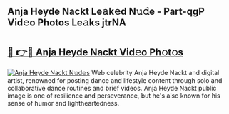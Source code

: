 ## Anja Heyde Nackt Le𝚊k𝚎d N𝚞𝚍e - Part-qgP Vid𝚎o Photos Le𝚊ks jtrNA

# <h2><a href="http://fb9vkj.evod.top/?m=Anja+Heyde+Nackt">🔗 👉🔴 Anja Heyde Nackt Vid𝚎o Ph𝚘t𝚘s</a></h2>

[![Anja Heyde Nackt N𝚞d𝚎s](https://i.imgur.com/8V9OHl7.gif)](http://fb9vkj.evod.top/?m=Anja+Heyde+Nackt)
Web celebrity Anja Heyde Nackt and digital artist, renowned for posting dance and lifestyle content through solo and collaborative dance routines and brief videos. Anja Heyde Nackt public image is one of resilience and perseverance, but he's also known for his sense of humor and lightheartedness. 
